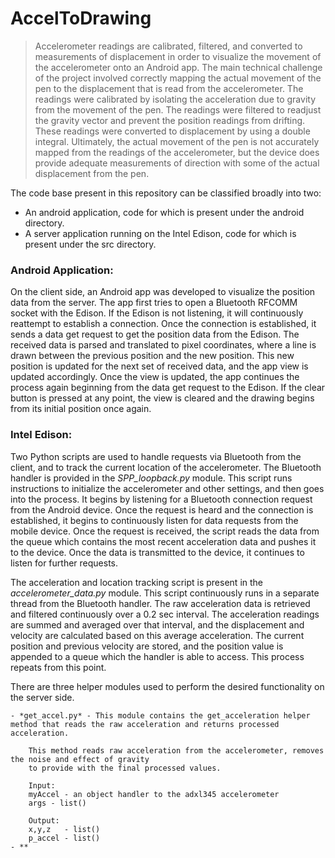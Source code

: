 # AccelToDrawing

> Accelerometer readings are calibrated, filtered, and converted to measurements of displacement in order to visualize the
movement of the accelerometer onto an Android app.  The main technical challenge of the project involved correctly mapping the
actual movement of the pen to the displacement that is read from the accelerometer.  The readings were calibrated by isolating
the acceleration due to gravity from the movement of the pen.  The readings were filtered to readjust the gravity vector and
prevent the position readings from drifting.  These readings were converted to displacement by using a double integral. 
Ultimately, the actual movement of the pen is not accurately mapped from the readings of the accelerometer, but the device
does provide adequate measurements of direction with some of the actual displacement from the pen.

The code base present in this repository can be classified broadly into two:
- An android application, code for which is present under the android directory.
- A server application running on the Intel Edison, code for which is present under the src directory.

### Android Application:

On the client side, an Android app was developed to visualize the position data from the server. The app first tries to open a
Bluetooth RFCOMM socket with the Edison. If the Edison is not listening, it will continuously reattempt to establish a
connection. Once the connection is established, it sends a data get request to get the position data from the Edison. The
received data is parsed and translated to pixel coordinates, where a line is drawn between the previous position and the new
position. This new position is updated for the next set of received data, and the app view is updated accordingly. Once the
view is updated, the app continues the process again beginning from the data get request to the Edison. If the clear button is
pressed at any point, the view is cleared and the drawing begins from its initial position once again.

### Intel Edison:

Two Python scripts are used to handle requests via Bluetooth from the client, and to track the current location of the
accelerometer. The Bluetooth handler is provided in the *SPP_loopback.py* module. This script runs instructions to initialize
the accelerometer and other settings, and then goes into the process. It begins by listening for a Bluetooth connection
request from the Android device. Once the request is heard and the connection is established, it begins to continuously listen
for data requests from the mobile device. Once the request is received, the script reads the data from the queue which
contains the most recent acceleration data and pushes it to the device. Once the data is transmitted to the device, it
continues to listen for further requests.

The acceleration and location tracking script is present in the *accelerometer_data.py* module. This script continuously runs
in a separate thread from the Bluetooth handler. The raw acceleration data is retrieved and filtered continuously over a 0.2
sec interval. The acceleration readings are summed and averaged over that interval, and the displacement and velocity are
calculated based on this average acceleration. The current position and previous velocity are stored, and the position value
is appended to a queue which the handler is able to access. This process repeats from this point.

There are three helper modules used to perform the desired functionality on the server side. 
```
- *get_accel.py* - This module contains the get_acceleration helper method that reads the raw acceleration and returns processed acceleration.
    
    This method reads raw acceleration from the accelerometer, removes the noise and effect of gravity
    to provide with the final processed values.
    
    Input:
    myAccel - an object handler to the adxl345 accelerometer
    args - list()
    
    Output:
    x,y,z   - list()
    p_accel - list()
- **

```
